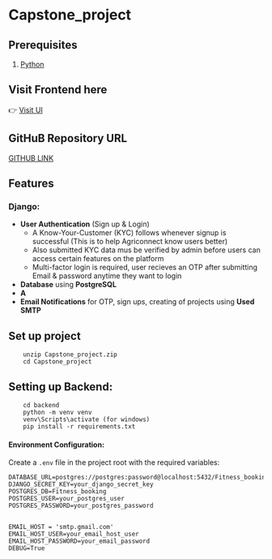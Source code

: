 # Capstone_project

## Prerequisites
1. [Python](https://www.python.org/downloads/)

## Visit Frontend here  
👉 [Visit UI](https://agriconnect-p2ssy.ondigitalocean.app/)

## GitHuB Repository URL
[GITHUB LINK](https://github.com/agigibairene/Capstone_project)

## Features

### Django:
- **User Authentication** (Sign up & Login) 
    - A Know-Your-Customer (KYC) follows whenever signup is successful (This is to help Agriconnect know users better)
    - Also submitted KYC data mus be verified by admin before users can access certain features on the platform
    - Multi-factor login is required, user recieves an OTP after submitting Email & password anytime they want to login
- **Database** using **PostgreSQL**
- **A**
- **Email Notifications** for OTP, sign ups, creating of projects using **Used SMTP**

## Set up project
```
    unzip Capstone_project.zip
    cd Capstone_project
```

## Setting up Backend:
```
    cd backend
    python -m venv venv
    venv\Scripts\activate (for windows)
    pip install -r requirements.txt
```



#### Environment Configuration:
Create a `.env` file in the project root with the required variables:

```
DATABASE_URL=postgres://postgres:password@localhost:5432/Fitness_booking
DJANGO_SECRET_KEY=your_django_secret_key
POSTGRES_DB=Fitness_booking
POSTGRES_USER=your_postgres_user
POSTGRES_PASSWORD=your_postgres_password


EMAIL_HOST = 'smtp.gmail.com'
EMAIL_HOST_USER=your_email_host_user
EMAIL_HOST_PASSWORD=your_email_password
DEBUG=True
```